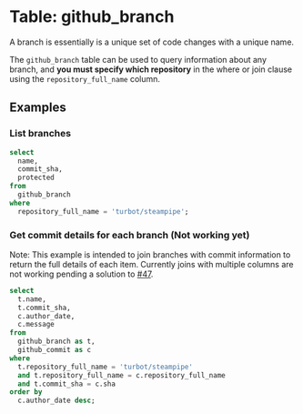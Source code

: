 # Table: github_branch

A branch is essentially is a unique set of code changes with a unique name.

The `github_branch` table can be used to query information about any branch, and **you must specify which repository** in the where or join clause using the `repository_full_name` column.

## Examples

### List branches

```sql
select
  name,
  commit_sha,
  protected
from
  github_branch
where
  repository_full_name = 'turbot/steampipe';
```

### Get commit details for each branch (Not working yet)

Note: This example is intended to join branches with commit information to return the
full details of each item. Currently joins with multiple columns are not
working pending a solution to [#47](https://github.com/turbot/steampipe-postgres-fdw/issues/47).

```sql
select
  t.name,
  t.commit_sha,
  c.author_date,
  c.message
from
  github_branch as t,
  github_commit as c
where
  t.repository_full_name = 'turbot/steampipe'
  and t.repository_full_name = c.repository_full_name
  and t.commit_sha = c.sha
order by
  c.author_date desc;
```
